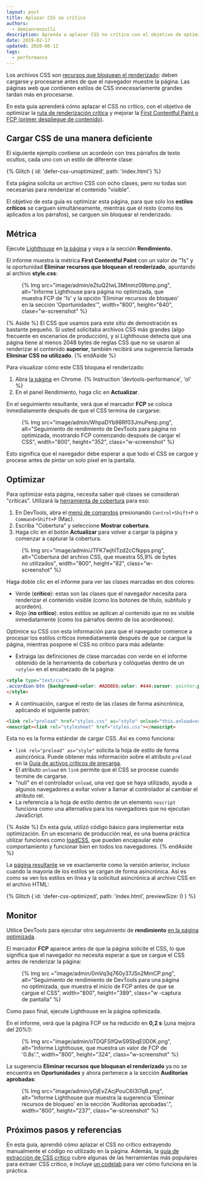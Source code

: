 ```yaml
---
layout: post
title: Aplazar CSS no crítico
authors:
  - demianrenzulli
description: Aprenda a aplazar CSS no crítico con el objetivo de optimizar la ruta de renderización crítica y mejorar el FCP (primera pintura de contenido).
date: 2019-02-17
updated: 2020-06-12
tags:
  - performance
---
```


Los archivos CSS son [recursos que bloquean el renderizado](https://developers.google.com/web/tools/lighthouse/audits/blocking-resources): deben cargarse y procesarse antes de que el navegador muestre la página. Las páginas web que contienen estilos de CSS innecesariamente grandes tardan más en procesarse.

En esta guía aprenderá cómo aplazar el CSS no crítico, con el objetivo de optimizar la [ruta de renderización crítica](https://developers.google.com/web/fundamentals/performance/critical-rendering-path/) y mejorar la [First Contentful Paint o FCP (primer despliegue de contenido)](/first-contentful-paint).

## Cargar CSS de una manera deficiente

El siguiente ejemplo contiene un acordeón con tres párrafos de texto ocultos, cada uno con un estilo de diferente clase:

{% Glitch { id: 'defer-css-unoptimized', path: 'index.html'} %}

Esta página solicita un archivo CSS con ocho clases, pero no todas son necesarias para renderizar el contenido "visible".

El objetivo de esta guía es optimizar esta página, para que solo los **estilos críticos** se carguen simultáneamente, mientras que el resto (como los aplicados a los párrafos), se carguen sin bloquear el renderizado.

## Métrica

Ejecute [Lighthouse](/discover-performance-opportunities-with-lighthouse/#run-lighthouse-from-chrome-devtools) en [la página](https://defer-css-unoptimized.glitch.me/) y vaya a la sección **Rendimiento.**

El informe muestra la métrica **First Contentful Paint** con un valor de "1s" y la oportunidad **Eliminar recursos que bloquean el renderizado**, apuntando al archivo **style.css**:

<figure class="w-figure">{% Img src="image/admin/eZtuQ2IwL3Mtnmz09bmp.png", alt="Informe Lighthouse para página no optimizada, que muestra FCP de '1s' y la opción 'Eliminar recursos de bloqueo' en la sección 'Oportunidades'", width="800", height="640", clase="w-screenshot" %}</figure>

{% Aside %} El CSS que usamos para este sitio de demostración es bastante pequeño. Si usted solicitaba archivos CSS más grandes (algo frecuente en escenarios de producción), y si Lighthouse detecta que una página tiene al menos 2048 bytes de reglas CSS que no se usaron al renderizar el contenido **superior**, también recibirá una sugerencia llamada **Eliminar CSS no utilizado**. {% endAside %}

Para visualizar cómo este CSS bloquea el renderizado:

1. Abra [la página](https://defer-css-unoptimized.glitch.me/) en Chrome.
{% Instruction 'devtools-performance', 'ol' %}
1. En el panel Rendimiento, haga clic en **Actualizar**.

En el seguimiento resultante, verá que el marcador **FCP** se coloca inmediatamente después de que el CSS termina de cargarse:

<figure>{% Img src="image/admin/WhpaDYb98Rf03JmuPenp.png", alt="Seguimiento de rendimiento de DevTools para página no optimizada, mostrando FCP comenzando después de cargar el CSS", width="800", height="352", class="w-screenshot" %}</figure>

Esto significa que el navegador debe esperar a que todo el CSS se cargue y procese antes de pintar un solo píxel en la pantalla.

## Optimizar

Para optimizar esta página, necesita saber qué clases se consideran "críticas". Utilizará la [herramienta de cobertura](https://developer.chrome.com/docs/devtools/css/reference/#coverage) para eso:

1. En DevTools, abra el [menú de comandos](https://developers.google.com/web/tools/chrome-devtools/command-menu) presionando `Control+Shift+P` o `Command+Shift+P` (Mac).
2. Escriba "Cobertura" y seleccione **Mostrar cobertura**.
3. Haga clic en el botón **Actualizar** para volver a cargar la página y comenzar a capturar la cobertura.

<figure class="w-figure">{% Img src="image/admin/JTFK7wjhlTzd2cCfkpps.png", alt="Cobertura del archivo CSS, que muestra 55,9% de bytes no utilizados", width="800", height="82", class="w-screenshot" %}</figure>

Haga doble clic en el informe para ver las clases marcadas en dos colores:

- Verde (**crítico**): estas son las clases que el navegador necesita para renderizar el contenido visible (como los botones de título, subtítulo y acordeón).
- Rojo (**no crítico**): estos estilos se aplican al contenido que no es visible inmediatamente (como los párrafos dentro de los acordeones).

Optimice su CSS con esta información para que el navegador comience a procesar los estilos críticos inmediatamente después de que se cargue la página, mientras pospone el CSS no crítico para más adelante:

- Extraiga las definiciones de clase marcadas con verde en el informe obtenido de la herramienta de cobertura y colóquelas dentro de un `<style>` en el encabezado de la página:

```html
<style type="text/css">
.accordion-btn {background-color: #ADD8E6;color: #444;cursor: pointer;padding: 18px;width: 100%;border: none;text-align: left;outline: none;font-size: 15px;transition: 0.4s;}.container {padding: 0 18px;display: none;background-color: white;overflow: hidden;}h1 {word-spacing: 5px;color: blue;font-weight: bold;text-align: center;}
</style>
```

- A continuación, cargue el resto de las clases de forma asincrónica, aplicando el siguiente patrón:

```html
<link rel="preload" href="styles.css" as="style" onload="this.onload=null;this.rel='stylesheet'">
<noscript><link rel="stylesheet" href="styles.css"></noscript>
```

Esta no es la forma estándar de cargar CSS. Así es como funciona:

- `link rel="preload" as="style"` solicita la hoja de estilo de forma asincrónica. Puede obtener más información sobre el atributo `preload` en la [Guía de activos críticos de precarga](/preload-critical-assets).
- El atributo `onload` en `link` permite que el CSS se procese cuando termine de cargarse.
- "null" en el controlador `onload`, una vez que se haya utilizado, ayuda a algunos navegadores a evitar volver a llamar al controlador al cambiar el atributo rel.
- La referencia a la hoja de estilo dentro de un elemento `noscript` funciona como una alternativa para los navegadores que no ejecutan JavaScript.

{% Aside %} En esta guía, utilizó código básico para implementar esta optimización. En un escenario de producción real, es una buena práctica utilizar funciones como [loadCSS](https://github.com/filamentgroup/loadCSS/blob/master/README.md), que pueden encapsular este comportamiento y funcionar bien en todos los navegadores. {% endAside %}

La [página resultante](https://defer-css-optimized.glitch.me/) se ve exactamente como la versión anterior, incluso cuando la mayoría de los estilos se cargan de forma asincrónica. Así es como se ven los estilos en línea y la solicitud asincrónica al archivo CSS en el archivo HTML:

<!-- Copy and Paste Me -->

{% Glitch { id: 'defer-css-optimized', path: 'index.html', previewSize: 0 } %}

## Monitor

Utilice DevTools para ejecutar otro seguimiento de **rendimiento** [en la página optimizada](https://defer-css-optimized.glitch.me/).

El marcador **FCP** aparece antes de que la página solicite el CSS, lo que significa que el navegador no necesita esperar a que se cargue el CSS antes de renderizar la página:

<figure class="w-figure">{% Img src ="image/admin/0mVq3q760y37JSn2MmCP.png", alt="Seguimiento de rendimiento de DevTools para una página no optimizada, que muestra el inicio de FCP antes de que se cargue el CSS", width="800", height="389", class="w -captura de pantalla" %}</figure>

Como paso final, ejecute Lighthouse en la página optimizada.

En el informe, verá que la página FCP se ha reducido en **0,2 s** (¡una mejora del 20%!):

<figure class="w-figure">{% Img src="image/admin/oTDQFSlfQwS9SbqE0D0K.png", alt="Informe Lighthouse, que muestra un valor de FCP de '0.8s'.", width="800", height="324", class="w-screenshot" %}</figure>

La sugerencia **Eliminar recursos que bloquean el renderizado** ya no se encuentra en **Oportunidades** y ahora pertenece a la sección **Auditorías aprobadas**:

<figure class="w-figure">{% Img src="image/admin/yDjEvZAcjPouC6I3I7qB.png", alt="Informe Lighthouse que muestra la sugerencia 'Eliminar recursos de bloqueo' en la sección 'Auditorías aprobadas'.", width="800", height="237", class="w-screenshot" %}</figure>

## Próximos pasos y referencias

En esta guía, aprendió cómo aplazar el CSS no crítico extrayendo manualmente el código no utilizado en la página. Además, la [guía de extracción de CSS crítico](/extract-critical-css/) cubre algunas de las herramientas más populares para extraer CSS crítico, e incluye [un codelab](/codelab-extract-and-inline-critical-css/) para ver cómo funciona en la práctica.
